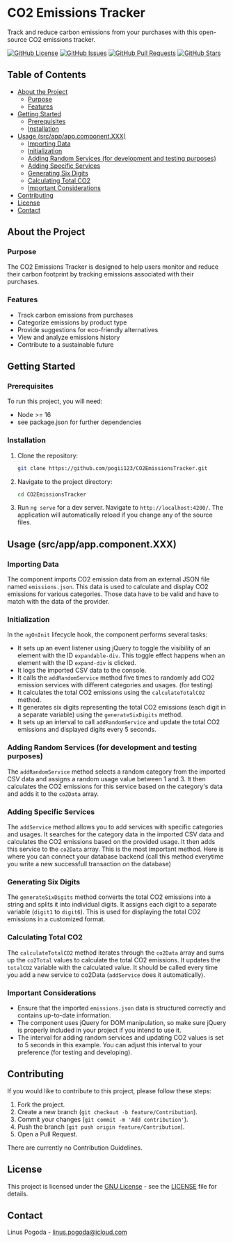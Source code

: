 # CO2 Emissions Tracker

Track and reduce carbon emissions from your purchases with this open-source CO2 emissions tracker.

[![GitHub License](https://img.shields.io/github/license/pogii123/CO2EmissionsTracker)](https://github.com/pogii123/CO2EmissionsTracker/blob/main/LICENSE)
[![GitHub Issues](https://img.shields.io/github/issues/pogii123/CO2EmissionsTracker)](https://github.com/pogii123/CO2EmissionsTracker/issues)
[![GitHub Pull Requests](https://img.shields.io/github/issues-pr/pogii123/CO2EmissionsTracker)](https://github.com/pogii123/CO2EmissionsTracker/pulls)
[![GitHub Stars](https://img.shields.io/github/stars/pogii123/CO2EmissionsTracker)](https://github.com/pogii123/CO2EmissionsTracker/stargazers)

## Table of Contents

- [About the Project](#about-the-project)
  - [Purpose](#purpose)
  - [Features](#features)
- [Getting Started](#getting-started)
  - [Prerequisites](#prerequisites)
  - [Installation](#installation)
- [Usage (src/app/app.component.XXX)](#usage-srcappappcomponentxxx)
  - [Importing Data](#importing-data)
  - [Initialization](#initialization)
  - [Adding Random Services (for development and testing purposes)](#adding-random-services-for-development-and-testing-purposes)
  - [Adding Specific Services](#adding-specific-services)
  - [Generating Six Digits](#generating-six-digits)
  - [Calculating Total CO2](#calculating-total-co2)
  - [Important Considerations](#important-considerations)
- [Contributing](#contributing)
- [License](#license)
- [Contact](#contact)

## About the Project

### Purpose

The CO2 Emissions Tracker is designed to help users monitor and reduce their carbon footprint by tracking emissions associated with their purchases.

### Features

- Track carbon emissions from purchases
- Categorize emissions by product type
- Provide suggestions for eco-friendly alternatives
- View and analyze emissions history
- Contribute to a sustainable future

## Getting Started

### Prerequisites

To run this project, you will need:

- Node >= 16
- see package.json for further dependencies

### Installation

1. Clone the repository:
   ```sh
   git clone https://github.com/pogii123/CO2EmissionsTracker.git
   ```

2. Navigate to the project directory:
   ```sh
   cd CO2EmissionsTracker
   ```

3. Run `ng serve` for a dev server. Navigate to `http://localhost:4200/`. The application will automatically reload if you change any of the source files.

## Usage (src/app/app.component.XXX)

### Importing Data
The component imports CO2 emission data from an external JSON file named `emissions.json`. This data is used to calculate and display CO2 emissions for various categories. Those data have to be valid and have to match with the data of the provider.

### Initialization
In the `ngOnInit` lifecycle hook, the component performs several tasks:

- It sets up an event listener using jQuery to toggle the visibility of an element with the ID `expandable-div`. This toggle effect happens when an element with the ID `expand-div` is clicked.
- It logs the imported CSV data to the console.
- It calls the `addRandomService` method five times to randomly add CO2 emission services with different categories and usages. (for testing)
- It calculates the total CO2 emissions using the `calculateTotalCO2` method. 
- It generates six digits representing the total CO2 emissions (each digit in a separate variable) using the `generateSixDigits` method.
- It sets up an interval to call `addRandomService` and update the total CO2 emissions and displayed digits every 5 seconds.

### Adding Random Services (for development and testing purposes)
The `addRandomService` method selects a random category from the imported CSV data and assigns a random usage value between 1 and 3. It then calculates the CO2 emissions for this service based on the category's data and adds it to the `co2Data` array.

### Adding Specific Services
The `addService` method allows you to add services with specific categories and usages. It searches for the category data in the imported CSV data and calculates the CO2 emissions based on the provided usage. It then adds this service to the `co2Data` array. This is the most important method. Here is where you can connect your database backend (call this method everytime you write a new successfull transaction on the database)

### Generating Six Digits
The `generateSixDigits` method converts the total CO2 emissions into a string and splits it into individual digits. It assigns each digit to a separate variable (`digit1` to `digit6`). This is used for displaying the total CO2 emissions in a customized format.

### Calculating Total CO2
The `calculateTotalCO2` method iterates through the `co2Data` array and sums up the `co2Total` values to calculate the total CO2 emissions. It updates the `totalCO2` variable with the calculated value. It should be called every time you add a new service to co2Data (`addService` does it automatically). 

### Important Considerations
- Ensure that the imported `emissions.json` data is structured correctly and contains up-to-date information.
- The component uses jQuery for DOM manipulation, so make sure jQuery is properly included in your project if you intend to use it.
- The interval for adding random services and updating CO2 values is set to 5 seconds in this example. You can adjust this interval to your preference (for testing and developing).

## Contributing

If you would like to contribute to this project, please follow these steps:

1. Fork the project.
2. Create a new branch (`git checkout -b feature/Contribution`).
3. Commit your changes (`git commit -m 'Add contribution'`).
4. Push the branch (`git push origin feature/Contribution`).
5. Open a Pull Request.

There are currently no Contribution Guidelines.

## License

This project is licensed under the [GNU License](LICENSE) - see the [LICENSE](LICENSE) file for details.

## Contact

Linus Pogoda - [linus.pogoda@icloud.com](mailto:linus.pogoda@icloud.com)






